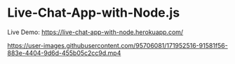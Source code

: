 # Live-Chat-App-with-Node.js
Live Demo: https://live-chat-app-with-node.herokuapp.com/

https://user-images.githubusercontent.com/95706081/171952516-91581f56-883e-4404-9d6d-455b05c2cc9d.mp4
